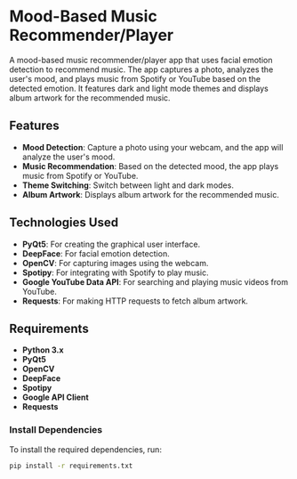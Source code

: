 # Mood-Based Music Recommender/Player

A mood-based music recommender/player app that uses facial emotion detection to recommend music. The app captures a photo, analyzes the user's mood, and plays music from Spotify or YouTube based on the detected emotion. It features dark and light mode themes and displays album artwork for the recommended music.

## Features
- **Mood Detection**: Capture a photo using your webcam, and the app will analyze the user's mood.
- **Music Recommendation**: Based on the detected mood, the app plays music from Spotify or YouTube.
- **Theme Switching**: Switch between light and dark modes.
- **Album Artwork**: Displays album artwork for the recommended music.
  
## Technologies Used
- **PyQt5**: For creating the graphical user interface.
- **DeepFace**: For facial emotion detection.
- **OpenCV**: For capturing images using the webcam.
- **Spotipy**: For integrating with Spotify to play music.
- **Google YouTube Data API**: For searching and playing music videos from YouTube.
- **Requests**: For making HTTP requests to fetch album artwork.

## Requirements
- **Python 3.x**
- **PyQt5**
- **OpenCV**
- **DeepFace**
- **Spotipy**
- **Google API Client**
- **Requests**
  <br>

### Install Dependencies
To install the required dependencies, run:

```bash
pip install -r requirements.txt
